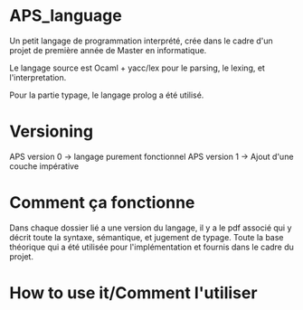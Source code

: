 # APS_language

Un petit langage de programmation interprété, crée dans le cadre d'un projet de première année de Master en informatique.

Le langage source est Ocaml + yacc/lex pour le parsing, le lexing, et l'interpretation.

Pour la partie typage, le langage prolog a été utilisé.

# Versioning
APS version 0 -> langage purement fonctionnel
APS version 1 -> Ajout d'une couche impérative


# Comment ça fonctionne
Dans chaque dossier lié a une version du langage, il y a le pdf associé qui y décrit toute la syntaxe, sémantique, et jugement de typage. Toute la base théorique qui a été utilisée pour l'implémentation et fournis dans le cadre du projet.


# How to use it/Comment l'utiliser
